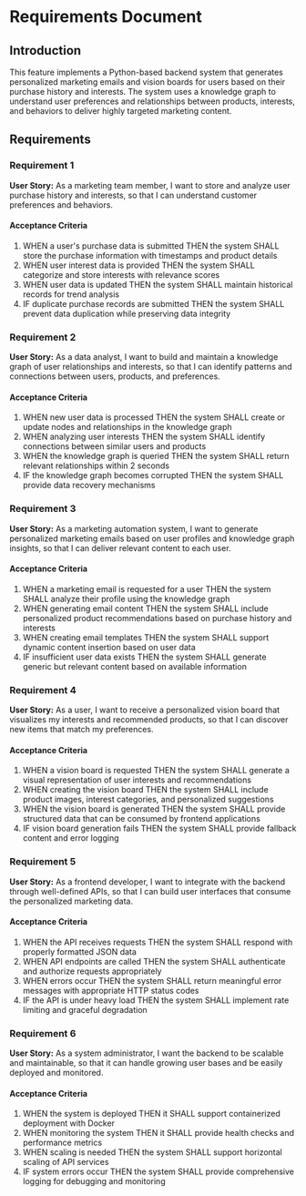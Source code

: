 # Requirements Document

## Introduction

This feature implements a Python-based backend system that generates personalized marketing emails and vision boards for users based on their purchase history and interests. The system uses a knowledge graph to understand user preferences and relationships between products, interests, and behaviors to deliver highly targeted marketing content.

## Requirements

### Requirement 1

**User Story:** As a marketing team member, I want to store and analyze user purchase history and interests, so that I can understand customer preferences and behaviors.

#### Acceptance Criteria

1. WHEN a user's purchase data is submitted THEN the system SHALL store the purchase information with timestamps and product details
2. WHEN user interest data is provided THEN the system SHALL categorize and store interests with relevance scores
3. WHEN user data is updated THEN the system SHALL maintain historical records for trend analysis
4. IF duplicate purchase records are submitted THEN the system SHALL prevent data duplication while preserving data integrity

### Requirement 2

**User Story:** As a data analyst, I want to build and maintain a knowledge graph of user relationships and interests, so that I can identify patterns and connections between users, products, and preferences.

#### Acceptance Criteria

1. WHEN new user data is processed THEN the system SHALL create or update nodes and relationships in the knowledge graph
2. WHEN analyzing user interests THEN the system SHALL identify connections between similar users and products
3. WHEN the knowledge graph is queried THEN the system SHALL return relevant relationships within 2 seconds
4. IF the knowledge graph becomes corrupted THEN the system SHALL provide data recovery mechanisms

### Requirement 3

**User Story:** As a marketing automation system, I want to generate personalized marketing emails based on user profiles and knowledge graph insights, so that I can deliver relevant content to each user.

#### Acceptance Criteria

1. WHEN a marketing email is requested for a user THEN the system SHALL analyze their profile using the knowledge graph
2. WHEN generating email content THEN the system SHALL include personalized product recommendations based on purchase history and interests
3. WHEN creating email templates THEN the system SHALL support dynamic content insertion based on user data
4. IF insufficient user data exists THEN the system SHALL generate generic but relevant content based on available information

### Requirement 4

**User Story:** As a user, I want to receive a personalized vision board that visualizes my interests and recommended products, so that I can discover new items that match my preferences.

#### Acceptance Criteria

1. WHEN a vision board is requested THEN the system SHALL generate a visual representation of user interests and recommendations
2. WHEN creating the vision board THEN the system SHALL include product images, interest categories, and personalized suggestions
3. WHEN the vision board is generated THEN the system SHALL provide structured data that can be consumed by frontend applications
4. IF vision board generation fails THEN the system SHALL provide fallback content and error logging

### Requirement 5

**User Story:** As a frontend developer, I want to integrate with the backend through well-defined APIs, so that I can build user interfaces that consume the personalized marketing data.

#### Acceptance Criteria

1. WHEN the API receives requests THEN the system SHALL respond with properly formatted JSON data
2. WHEN API endpoints are called THEN the system SHALL authenticate and authorize requests appropriately
3. WHEN errors occur THEN the system SHALL return meaningful error messages with appropriate HTTP status codes
4. IF the API is under heavy load THEN the system SHALL implement rate limiting and graceful degradation

### Requirement 6

**User Story:** As a system administrator, I want the backend to be scalable and maintainable, so that it can handle growing user bases and be easily deployed and monitored.

#### Acceptance Criteria

1. WHEN the system is deployed THEN it SHALL support containerized deployment with Docker
2. WHEN monitoring the system THEN it SHALL provide health checks and performance metrics
3. WHEN scaling is needed THEN the system SHALL support horizontal scaling of API services
4. IF system errors occur THEN the system SHALL provide comprehensive logging for debugging and monitoring